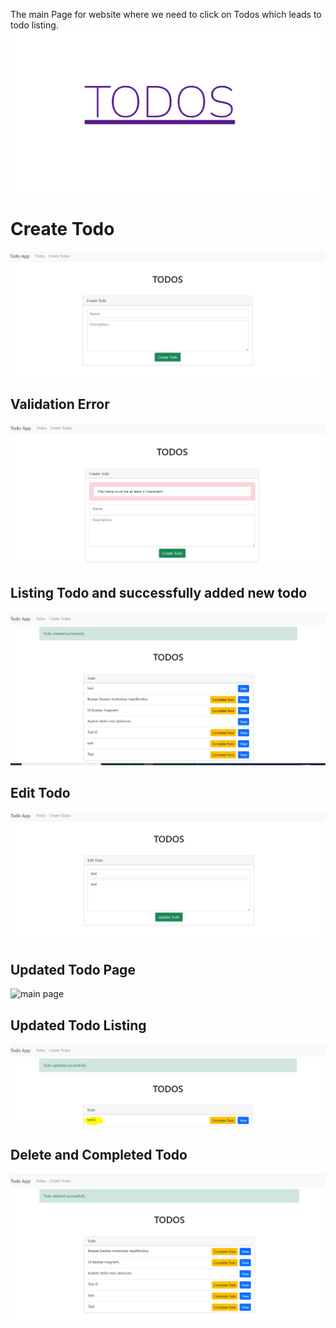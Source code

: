The main Page for website where we need to click on Todos which leads to todo listing.
<img src="https://github.com/parveensuyan/Todo/blob/main/images/Main.PNG" alt = "main page"/>	
<h1>Create Todo</h1>
<img src="https://github.com/parveensuyan/Todo/blob/main/images/CreateTodo.PNG" alt = "main page"/>	
<h2>Validation Error</h2>
<img src="https://github.com/parveensuyan/Todo/blob/main/images/Validation.PNG" alt = "main page"/>
<h2>Listing Todo and successfully added new todo</h2>
<img src="https://github.com/parveensuyan/Todo/blob/main/images/Listing Page Message.PNG" alt = "main page"/>	
<h2>Edit Todo</h2>
<img src="https://github.com/parveensuyan/Todo/blob/main/images/update.PNG" alt = "main page"/>	
<h2>Updated Todo Page</h2>
<img src="https://github.com/parveensuyan/Todo/blob/main/images/UpdatedPagw.PNG" alt = "main page"/>
<h2>Updated Todo Listing </h2>	
<img src="https://github.com/parveensuyan/Todo/blob/main/images/updated.PNG" alt = "main page"/>
<h2>Delete and Completed Todo </h2>
<img src="https://github.com/parveensuyan/Todo/blob/main/images/deleted.PNG" alt = "main page"/>	
